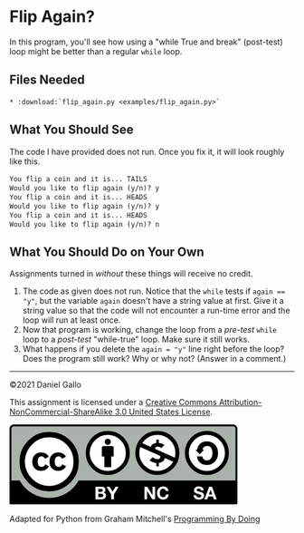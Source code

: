 # Flip Again?

In this program, you'll see how using a "while True and break" (post-test) loop might be better than a regular `while` loop.


## Files Needed

```eval_rst
* :download:`flip_again.py <examples/flip_again.py>`
```


What You Should See
-------------------

The code I have provided does not run. Once you fix it, it will look roughly like this.

```
You flip a coin and it is... TAILS
Would you like to flip again (y/n)? y
You flip a coin and it is... HEADS
Would you like to flip again (y/n)? y
You flip a coin and it is... HEADS
Would you like to flip again (y/n)? n
```

What You Should Do on Your Own
------------------------------
Assignments turned in *without* these things will receive
no credit.

1. The code as given does not run. Notice that the `while` tests if `again == "y"`, but the variable `again` doesn't have a string value at first. Give it a string value so that the code will not encounter a run-time error and the loop will run at least once.
2. Now that program is working, change the loop from a *pre-test* `while` loop to a *post-test* "while-true" loop. Make sure it still works. 
3. What happens if you delete the `again = "y"` line right before the loop? Does the program still work? Why or why not? (Answer in a comment.)


---


©2021 Daniel Gallo


This assignment is licensed under a
[Creative Commons Attribution-NonCommercial-ShareAlike 3.0 United States License](https://creativecommons.org/licenses/by-nc-sa/3.0/us/deed.en_US).  

![Creative Commons License](images/by-nc-sa.png)

Adapted for Python from Graham Mitchell's [Programming By Doing](https://programmingbydoing.com/)